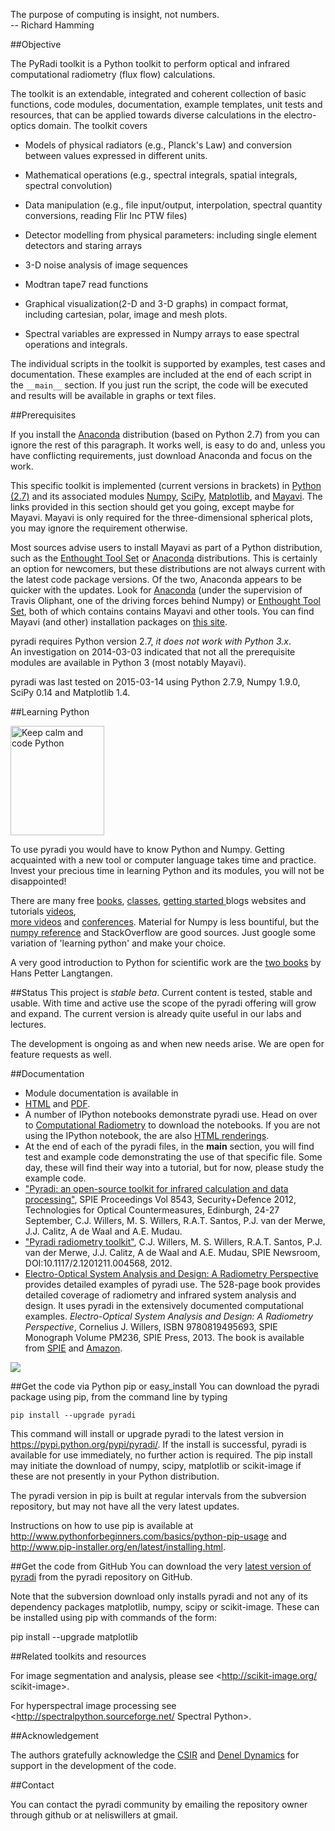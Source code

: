 The purpose of computing is insight, not numbers.<BR>
-- Richard Hamming

##Objective

The PyRadi toolkit is a Python toolkit to perform optical and infrared computational radiometry (flux flow) calculations.

The toolkit is an extendable, integrated and coherent collection of basic functions, code modules, documentation, example templates, unit tests and resources, that can be applied towards diverse calculations in the electro-optics domain. The toolkit covers

  * Models of physical radiators (e.g., Planck's Law) and conversion between values expressed in different units.

  * Mathematical operations (e.g., spectral integrals, spatial integrals, spectral convolution)

  * Data manipulation (e.g., file input/output, interpolation, spectral quantity conversions, reading Flir Inc PTW files)

  * Detector modelling from physical parameters: including single element detectors and staring arrays

  * 3-D noise analysis of image sequences

  * Modtran tape7 read functions

  * Graphical visualization(2-D and 3-D graphs) in compact format, including cartesian, polar, image and mesh plots.

  * Spectral variables are expressed in Numpy arrays to ease spectral operations and integrals.

The individual scripts in the toolkit is supported by examples, test cases and documentation. These examples are included at the end of each script in the `__main__`  section.  If you just run the script, the code will be executed and results will be available in graphs or text files.


##Prerequisites

If you install the [Anaconda](https://store.continuum.io/cshop/anaconda/) distribution (based on Python 2.7) from  you can ignore the rest of this paragraph.  It works well, is easy to do and, unless you have conflicting requirements, just download Anaconda and focus on the work.

This specific toolkit is implemented (current versions in brackets) in
[Python (2.7)](http://www.python.org/) and its associated modules
[Numpy](https://www.scipy.org/),
[SciPy](https://www.scipy.org/),
[Matplotlib](http://matplotlib.sourceforge.net/), and
[Mayavi](http://code.enthought.com/projects/mayavi/).
The links provided in this section should get you going, except maybe for Mayavi. Mayavi is only required for the three-dimensional spherical plots, you may ignore the requirement otherwise.

Most sources advise users to install Mayavi as part of a Python distribution, such as the
[Enthought Tool Set](http://www.lfd.uci.edu/~gohlke/pythonlibs/#ets) or
[Anaconda](https://store.continuum.io/cshop/anaconda/) distributions. This is certainly an option for newcomers, but  these distributions are not always current with the latest code package versions. Of the two, Anaconda appears to be quicker with the updates.
Look for
[Anaconda](https://store.continuum.io/cshop/anaconda/) (under the supervision of Travis Oliphant, one of the driving forces behind Numpy) or
[Enthought Tool Set](http://www.lfd.uci.edu/~gohlke/pythonlibs/#ets), both of which contains contains Mayavi and other tools.
You can find Mayavi (and other) installation packages on
[this site](http://www.lfd.uci.edu/~gohlke/pythonlibs/#scikits-image).

pyradi requires Python version 2.7, *it does not work with Python 3.x*.  
An investigation on 2014-03-03 indicated that not all the prerequisite modules are available in Python 3 (most notably Mayavi).

pyradi was last tested on 2015-03-14 using Python 2.7.9, Numpy 1.9.0, SciPy 0.14 and Matplotlib 1.4.


##Learning Python

<a href="http://lorenabarba.com/blog/why-i-push-for-python"><img src="http://pyradi.googlecode.com/svn/trunk/pyradi/doc/_images/keep-calm-and-code-python_BW.png" alt="Keep calm and code Python" width="150" height="175"/></a>


To use pyradi you would have to know Python and Numpy. Getting acquainted with a new tool or computer language takes time and practice. Invest your precious time in learning Python and its modules, you will not be disappointed!

There are many free
[books](http://docs.python-guide.org/en/latest/intro/learning/),
[classes](https://developers.google.com/edu/python/),
[getting started ](http://www.python.org/about/gettingstarted/) blogs websites and tutorials
[videos](https://www.youtube.com/playlist?list=PLEA1FEF17E1E5C0DA),  
[more videos](http://pyvideo.org/) and
[conferences](http://www.python.org/community/workshops/).  Material for Numpy is less bountiful, but the
[numpy reference](http://docs.scipy.org/doc/numpy/numpy-ref-1.8.0.pdf) and StackOverflow are good sources.
Just google some variation of 'learning python' and make your choice.

A very good introduction to Python for scientific work are the
[two books](http://folk.uio.no/hpl/scripting/book_comparison.html) by Hans Petter Langtangen.


##Status
This project is *stable beta*. Current content is tested, stable and usable. With time and active use the scope of the pyradi offering will grow and expand. The current version is already quite useful in our labs and lectures.

The development is ongoing as and when new needs arise.  We are open for feature requests as well.

##Documentation
- Module documentation is available in  
- [HTML](http://nelisw.github.io/pyradi-docs/_build/html/index.html) and  [PDF](https://raw.githubusercontent.com/NelisW/pyradi-docs/gh-pages/_build/latex/pyradi.pdf).
- A number of IPython notebooks demonstrate pyradi use. Head on over to
[Computational Radiometry](https://github.com/NelisW/ComputationalRadiometry) to download the notebooks. If you are not using the IPython notebook, the are also [HTML renderings](https://github.com/NelisW/ComputationalRadiometry#computational-optical-radiometry-with-pyradi).
- At the end of each of the pyradi files, in the __main__ section, you will find test and example code demonstrating the use of that specific file. Some day, these will find their way into a tutorial, but for now, please study the example code.
- ["Pyradi: an open-source toolkit for infrared calculation and data processing"](http://pyradi.googlecode.com/svn/trunk/pyradi/documentation/SPIE-8543-Pyradi-an-open-source-toolkit-for-infrared-85430J.pdf), SPIE   Proceedings Vol 8543, Security+Defence 2012,  Technologies for Optical Countermeasures, Edinburgh, 24-27 September, C.J. Willers, M. S. Willers,    R.A.T. Santos, P.J. van der Merwe, J.J. Calitz, A de Waal and A.E. Mudau.
- ["Pyradi radiometry toolkit"](http://pyradi.googlecode.com/svn/trunk/pyradi/documentation/pyradi-SPIE-Newsroom.pdf),   C.J. Willers, M. S. Willers,    R.A.T. Santos, P.J. van der Merwe, J.J. Calitz, A de Waal and A.E. Mudau,  SPIE Newsroom, DOI:10.1117/2.1201211.004568, 2012.
- [Electro-Optical System Analysis and Design: A Radiometry Perspective](http://spie.org/x648.html?product_id=2021423&origin_id=x646)  provides detailed examples of pyradi use.  The 528-page book provides detailed coverage of radiometry and infrared system analysis and design.  It uses pyradi in the extensively documented computational examples. _Electro-Optical System Analysis and Design: A Radiometry Perspective_, Cornelius J. Willers, ISBN 9780819495693, SPIE Monograph Volume PM236, SPIE Press, 2013. The book is available from [SPIE](http://spie.org/x648.html?product_id=2021423&origin_id=x646) and [Amazon](http://www.amazon.com/Electro-optical-System-Analysis-Design-Perspective/dp/0819495697/ref=sr_1_13?ie=UTF8&qid=1371620238&sr=8-13&keywords=willers).

[<img src="https://raw.githubusercontent.com/NelisW/pyradi/master/pyradi/doc/_images/PM236.jpg"/>](http://spie.org/x648.html?product_id=2021423&origin_id=x646)


##Get the code via Python pip or easy_install
You can download the pyradi package using pip, from the command line by typing

    pip install --upgrade pyradi

This command will install or upgrade pyradi to the latest version in <https://pypi.python.org/pypi/pyradi/>. If the install is successful, pyradi is available for use immediately, no further action is required.  The pip install may initiate the download of numpy, scipy, matplotlib or scikit-image if these are not presently in your Python distribution.

The pyradi version in pip is built at regular intervals from the subversion repository, but may not have all the very latest updates.

Instructions on how to use pip is available at <http://www.pythonforbeginners.com/basics/python-pip-usage> and  <http://www.pip-installer.org/en/latest/installing.html>.

##Get the code from GitHub
You can download the very [latest version of pyradi](https://github.com/NelisW/pyradi) from the pyradi repository on GitHub.

Note that the subversion download only installs pyradi and not any of its dependency packages matplotlib, numpy, scipy or scikit-image.  These can be installed using pip with commands of the form:

 pip install --upgrade matplotlib


##Related toolkits and resources

For image segmentation and analysis, please see
<http://scikit-image.org/ scikit-image>.

For hyperspectral image processing see
<http://spectralpython.sourceforge.net/ Spectral Python>.

##Acknowledgement

The authors gratefully acknowledge the [CSIR](http://www.csir.co.za/) and [Denel Dynamics](http://www.deneldynamics.co.za/) for support in the development of the code.


##Contact

You can contact the pyradi community by emailing the repository owner through github or at neliswillers at gmail.
